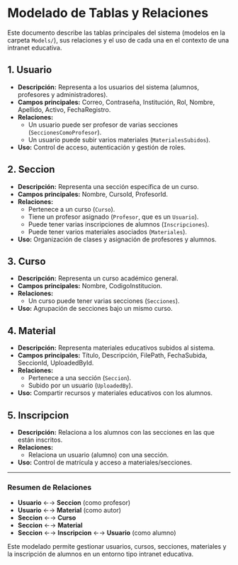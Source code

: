 ﻿# Modelado de Tablas y Relaciones

Este documento describe las tablas principales del sistema (modelos en la carpeta `Models/`), sus relaciones y el uso de
cada una en el contexto de una intranet educativa.

## 1. Usuario

- **Descripción:** Representa a los usuarios del sistema (alumnos, profesores y administradores).
- **Campos principales:** Correo, Contraseña, Institución, Rol, Nombre, Apellido, Activo, FechaRegistro.
- **Relaciones:**
    - Un usuario puede ser profesor de varias secciones (`SeccionesComoProfesor`).
    - Un usuario puede subir varios materiales (`MaterialesSubidos`).
- **Uso:** Control de acceso, autenticación y gestión de roles.

## 2. Seccion

- **Descripción:** Representa una sección específica de un curso.
- **Campos principales:** Nombre, CursoId, ProfesorId.
- **Relaciones:**
    - Pertenece a un curso (`Curso`).
    - Tiene un profesor asignado (`Profesor`, que es un `Usuario`).
    - Puede tener varias inscripciones de alumnos (`Inscripciones`).
    - Puede tener varios materiales asociados (`Materiales`).
- **Uso:** Organización de clases y asignación de profesores y alumnos.

## 3. Curso

- **Descripción:** Representa un curso académico general.
- **Campos principales:** Nombre, CodigoInstitucion.
- **Relaciones:**
    - Un curso puede tener varias secciones (`Secciones`).
- **Uso:** Agrupación de secciones bajo un mismo curso.

## 4. Material

- **Descripción:** Representa materiales educativos subidos al sistema.
- **Campos principales:** Título, Descripción, FilePath, FechaSubida, SeccionId, UploadedById.
- **Relaciones:**
    - Pertenece a una sección (`Seccion`).
    - Subido por un usuario (`UploadedBy`).
- **Uso:** Compartir recursos y materiales educativos con los alumnos.

## 5. Inscripcion

- **Descripción:** Relaciona a los alumnos con las secciones en las que están inscritos.
- **Relaciones:**
    - Relaciona un usuario (alumno) con una sección.
- **Uso:** Control de matrícula y acceso a materiales/secciones.

---

### Resumen de Relaciones

- **Usuario** ←→ **Seccion** (como profesor)
- **Usuario** ←→ **Material** (como autor)
- **Seccion** ←→ **Curso**
- **Seccion** ←→ **Material**
- **Seccion** ←→ **Inscripcion** ←→ **Usuario** (como alumno)

Este modelado permite gestionar usuarios, cursos, secciones, materiales y la inscripción de alumnos en un entorno tipo
intranet educativa.

